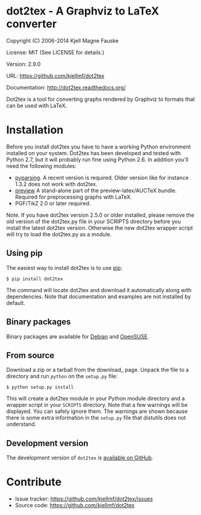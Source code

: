 dot2tex - A Graphviz to LaTeX converter
=======================================

Copyright (C) 2006-2014 Kjell Magne Fauske

License: MIT (See LICENSE for details.)

Version: 2.9.0

URL: https://github.com/kjellmf/dot2tex

Documentation: http://dot2tex.readthedocs.org/

Dot2tex is a tool for converting graphs rendered by Graphviz to formats
that can be used with LaTeX.

Installation
============

Before you install dot2tex you have to have a working Python environment
installed on your system. Dot2tex has been developed and tested with
Python 2.7, but it will probably run fine using Python 2.6. In addition
you'll need the following modules:

* [pyparsing](http://pyparsing.wikispaces.com/). A recent version is required.
      Older version like for instance 1.3.2 does not work with dot2tex.
* [preview](http://www.ctan.org/tex-archive/help/Catalogue/entries/preview.html)
      A stand-alone part of the preview-latex/AUCTeX bundle.
      Required for preprocessing graphs with LaTeX.
* PGF/TikZ 2.0 or later required.

Note. If you have dot2tex version 2.5.0 or older installed, please remove the old
version of the dot2tex.py file in your SCRIPTS directory before you install the
latest dot2tex version. Otherwise the new dot2tex wrapper script will try to load
the dot2tex.py as a module.

Using pip
---------

The easiest way to install dot2tex is to use [pip][]:

    $ pip install dot2tex

The command will locate dot2tex and download it automatically along with dependencies. Note that
documentation and examples are not installed by default. 

[pip]: http://www.pip-installer.org/en/latest/#

Binary packages
---------------

Binary packages are available for [Debian][] and [OpenSUSE][].

[Debian]: http://packages.qa.debian.org/d/dot2tex.html
[OpenSUSE]: http://download.opensuse.org/repositories/home:/jimfunk/

From source
-----------

Download a zip or a tarball from the download_ page. Unpack the file to a directory and run ``python`` on the ``setup.py``
file:

    $ python setup.py install

This will create a dot2tex module in your Python module directory and a wrapper
script in your ``SCRIPTS`` directory. Note that a few warnings will be
displayed. You can safely ignore them. The warnings are shown because there is
some extra information in the ``setup.py`` file that distutils does not understand.


Development version
-------------------

The development version of ``dot2tex`` is  [available on GitHub](https://github.com/kjellmf/dot2tex).

Contribute
==========

- Issue tracker: https://github.com/kjellmf/dot2tex/issues
- Source code: https://github.com/kjellmf/dot2tex

